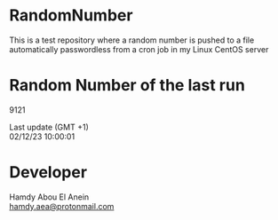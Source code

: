 # RandomNumber    
This is a test repository where a random number is pushed to a file automatically passwordless from a cron job in my Linux CentOS server    
# Random Number of the last run   
9121
      
Last update (GMT +1)    
02/12/23 10:00:01
# Developer    
Hamdy Abou El Anein   
hamdy.aea@protonmail.com
